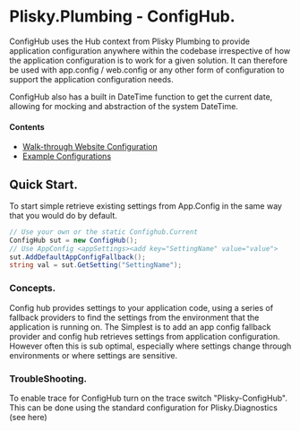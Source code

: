 # Plisky.Plumbing - ConfigHub.

ConfigHub uses the Hub context from Plisky Plumbing to provide application configuration anywhere within the codebase irrespective of how the 
application configuration is to work for a given solution. It can therefore be used with app.config / web.config or any other form of configuration
to support the application configuration needs.

ConfigHub also has a built in DateTime function to get the current date, allowing for mocking and abstraction of the system DateTime.

#### Contents
* [Walk-through Website Configuration](.\walkthrough-siteconfig.md)
* [Example Configurations](.\examples.md)


## Quick Start.

To start simple retrieve existing settings from App.Config in the same way that you would do by default.

```csharp
// Use your own or the static Confighub.Current
ConfigHub sut = new ConfigHub();
// Use AppConfig <appSettings><add key="SettingName" value="value">
sut.AddDefaultAppConfigFallback();
string val = sut.GetSetting("SettingName");
```


### Concepts.

Config hub provides settings to your application code, using a series of fallback providers to find the settings from the environment that
the application is running on.  The Simplest is to add an app config fallback provider and config hub retrieves settings from application
configuration.  However often this is sub optimal, especially where settings change through environments or where settings are sensitive.



### TroubleShooting.

To enable trace for ConfigHub turn on the trace switch "Plisky-ConfigHub".
This can be done using the standard configuration for Plisky.Diagnostics (see here)


